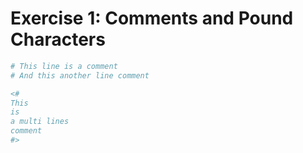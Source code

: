 # Exercise 1: Comments and Pound Characters

```powershell
# This line is a comment
# And this another line comment
```

```powershell
<#
This
is
a multi lines
comment
#>
```


